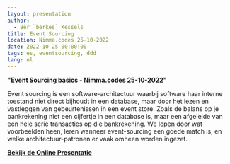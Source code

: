 ```yaml
---
layout: presentation
author:
  - Bèr `berkes` Kessels
title: Event Sourcing
location: Nimma.codes 25-10-2022
date: 2022-10-25 00:00:00
tags: es, eventsourcing, ddd
lang: nl
---
```


**"Event Sourcing basics - Nimma.codes 25-10-2022"**

Event sourcing is een software-architectuur waarbij software haar interne toestand niet direct bijhoudt in een database, maar door het lezen en vastleggen van gebeurtenissen in een event store. Zoals de balans op je bankrekening niet een cijfertje in een database is, maar een afgeleide van een hele serie transacties op die bankrekening. We lopen door wat voorbeelden heen, leren wanneer event-sourcing een goede match is, en welke architectuur-patronen er vaak omheen worden ingezet.

**[Bekijk de Online Presentatie](/assets/pres/es.html)**
